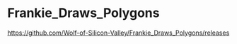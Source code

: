 # Frankie_Draws_Polygons

https://github.com/Wolf-of-Silicon-Valley/Frankie_Draws_Polygons/releases
